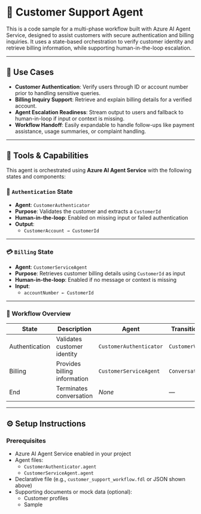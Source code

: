 # 💬 Customer Support Agent

This is a code sample for a multi-phase workflow built with Azure AI Agent Service, designed to assist customers with secure authentication and billing inquiries. It uses a state-based orchestration to verify customer identity and retrieve billing information, while supporting human-in-the-loop escalation.

---

## 💼 Use Cases

- **Customer Authentication**: Verify users through ID or account number prior to handling sensitive queries.
- **Billing Inquiry Support**: Retrieve and explain billing details for a verified account.
- **Agent Escalation Readiness**: Stream output to users and fallback to human-in-loop if input or context is missing.
- **Workflow Handoff**: Easily expandable to handle follow-ups like payment assistance, usage summaries, or complaint handling.

---

## 🧩 Tools & Capabilities

This agent is orchestrated using **Azure AI Agent Service** with the following states and components:

### 🔐 `Authentication` State

- **Agent**: `CustomerAuthenticator`  
- **Purpose**: Validates the customer and extracts a `CustomerId`
- **Human-in-the-loop**: Enabled on missing input or failed authentication
- **Output**:  
  - `CustomerAccount → CustomerId`

---

### 💳 `Billing` State

- **Agent**: `CustomerServiceAgent`  
- **Purpose**: Retrieves customer billing details using `CustomerId` as input
- **Human-in-the-loop**: Enabled if no message or context is missing
- **Input**:  
  - `accountNumber ← CustomerId`

---

### 🧭 Workflow Overview

| State            | Description                            | Agent                | Transition Event       |
|------------------|----------------------------------------|----------------------|------------------------|
| Authentication   | Validates customer identity            | `CustomerAuthenticator` | `CustomerValidated`    |
| Billing          | Provides billing information           | `CustomerServiceAgent`   | `ConversationEnd`      |
| End              | Terminates conversation                | *None*               | —                      |

---

## ⚙️ Setup Instructions

### Prerequisites

- Azure AI Agent Service enabled in your project
- Agent files:
  - `CustomerAuthenticator.agent`
  - `CustomerServiceAgent.agent`
- Declarative file (e.g., `customer_support_workflow.fdl` or JSON shown above)
- Supporting documents or mock data (optional):  
  - Customer profiles  
  - Sample
